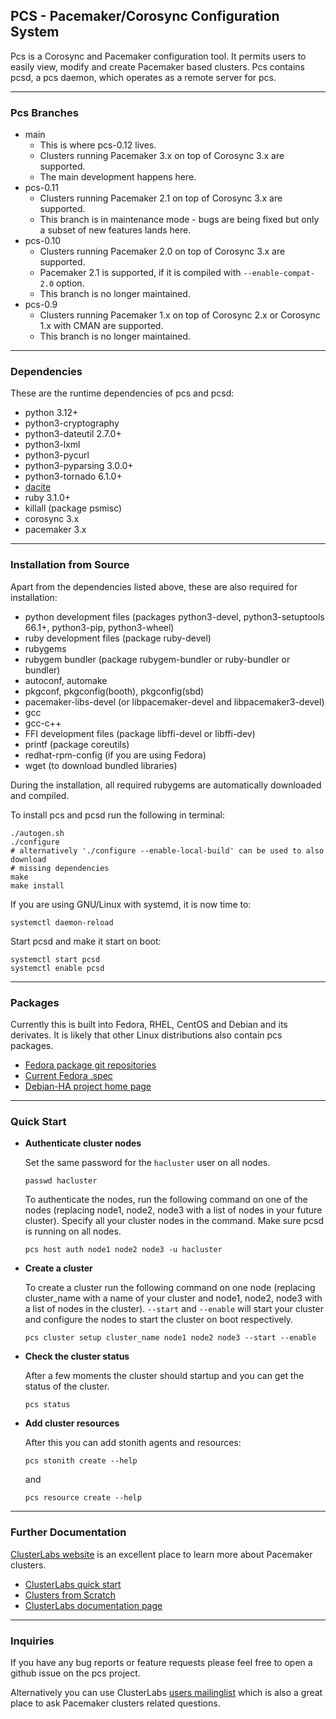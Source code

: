 ## PCS - Pacemaker/Corosync Configuration System

Pcs is a Corosync and Pacemaker configuration tool. It permits users to easily
view, modify and create Pacemaker based clusters. Pcs contains pcsd, a pcs
daemon, which operates as a remote server for pcs.

---

### Pcs Branches

* main
  * This is where pcs-0.12 lives.
  * Clusters running Pacemaker 3.x on top of Corosync 3.x are supported.
  * The main development happens here.
* pcs-0.11
  * Clusters running Pacemaker 2.1 on top of Corosync 3.x are supported.
  * This branch is in maintenance mode - bugs are being fixed but only a subset
    of new features lands here.
* pcs-0.10
  * Clusters running Pacemaker 2.0 on top of Corosync 3.x are supported.
  * Pacemaker 2.1 is supported, if it is compiled with `--enable-compat-2.0`
    option.
  * This branch is no longer maintained.
* pcs-0.9
  * Clusters running Pacemaker 1.x on top of Corosync 2.x or Corosync 1.x with
    CMAN are supported.
  * This branch is no longer maintained.

---

### Dependencies

These are the runtime dependencies of pcs and pcsd:
* python 3.12+
* python3-cryptography
* python3-dateutil 2.7.0+
* python3-lxml
* python3-pycurl
* python3-pyparsing 3.0.0+
* python3-tornado 6.1.0+
* [dacite](https://github.com/konradhalas/dacite)
* ruby 3.1.0+
* killall (package psmisc)
* corosync 3.x
* pacemaker 3.x

---

### Installation from Source

Apart from the dependencies listed above, these are also required for
installation:

* python development files (packages python3-devel, python3-setuptools 66.1+,
  python3-pip, python3-wheel)
* ruby development files (package ruby-devel)
* rubygems
* rubygem bundler (package rubygem-bundler or ruby-bundler or bundler)
* autoconf, automake
* pkgconf, pkgconfig(booth), pkgconfig(sbd)
* pacemaker-libs-devel (or libpacemaker-devel and libpacemaker3-devel)
* gcc
* gcc-c++
* FFI development files (package libffi-devel or libffi-dev)
* printf (package coreutils)
* redhat-rpm-config (if you are using Fedora)
* wget (to download bundled libraries)

During the installation, all required rubygems are automatically downloaded and
compiled.

To install pcs and pcsd run the following in terminal:
```shell
./autogen.sh
./configure
# alternatively './configure --enable-local-build' can be used to also download
# missing dependencies
make
make install
```

If you are using GNU/Linux with systemd, it is now time to:
```shell
systemctl daemon-reload
```

Start pcsd and make it start on boot:
```shell
systemctl start pcsd
systemctl enable pcsd
```

---

### Packages

Currently this is built into Fedora, RHEL, CentOS and Debian and its
derivates. It is likely that other Linux distributions also contain pcs
packages.
* [Fedora package git repositories](https://src.fedoraproject.org/rpms/pcs)
* [Current Fedora .spec](https://src.fedoraproject.org/rpms/pcs/blob/rawhide/f/pcs.spec)
* [Debian-HA project home page](https://wiki.debian.org/Debian-HA)

---

### Quick Start

* **Authenticate cluster nodes**

  Set the same password for the `hacluster` user on all nodes.
  ```shell
  passwd hacluster
  ```

  To authenticate the nodes, run the following command on one of the nodes
  (replacing node1, node2, node3 with a list of nodes in your future cluster).
  Specify all your cluster nodes in the command. Make sure pcsd is running on
  all nodes.
  ```shell
  pcs host auth node1 node2 node3 -u hacluster
  ```

* **Create a cluster**

  To create a cluster run the following command on one node (replacing
  cluster\_name with a name of your cluster and node1, node2, node3 with a list
  of nodes in the cluster). `--start` and `--enable` will start your cluster
  and configure the nodes to start the cluster on boot respectively.
  ```shell
  pcs cluster setup cluster_name node1 node2 node3 --start --enable
  ```

* **Check the cluster status**

   After a few moments the cluster should startup and you can get the status of
   the cluster.
   ```shell
   pcs status
   ```

* **Add cluster resources**

   After this you can add stonith agents and resources:
   ```shell
   pcs stonith create --help
   ```
   and
   ```shell
   pcs resource create --help
   ```

---

### Further Documentation

[ClusterLabs website](https://clusterlabs.org) is an excellent place to learn
more about Pacemaker clusters.
* [ClusterLabs quick start](https://clusterlabs.org/quickstart.html)
* [Clusters from Scratch](https://clusterlabs.org/pacemaker/doc/2.1/Clusters_from_Scratch/html/)
* [ClusterLabs documentation page](https://clusterlabs.org/pacemaker/doc/)

---

### Inquiries
If you have any bug reports or feature requests please feel free to open a
github issue on the pcs project.

Alternatively you can use ClusterLabs
[users mailinglist](https://lists.clusterlabs.org/mailman/listinfo/users)
which is also a great place to ask Pacemaker clusters related questions.
